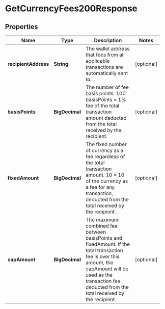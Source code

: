 

# GetCurrencyFees200Response


## Properties

| Name | Type | Description | Notes |
|------------ | ------------- | ------------- | -------------|
|**recipientAddress** | **String** | The wallet address that fees from all applicable transactions are automatically sent to. |  [optional] |
|**basisPoints** | **BigDecimal** | The number of fee basis points. 100 basisPoints &#x3D; 1% fee of the total transaction amount deducted from the total received by the recipient. |  [optional] |
|**fixedAmount** | **BigDecimal** | The fixed number of currency as a fee regardless of the total transaction amount. 10 &#x3D; 10 of the currency as a fee for any transaction, deducted from the total received by the recipient. |  [optional] |
|**capAmount** | **BigDecimal** | The maximum combined fee between basisPoints and fixedAmount. If the total transaction fee is over this amount, the capAmount will be used as the transaction fee deducted from the total received by the recipient. |  [optional] |




